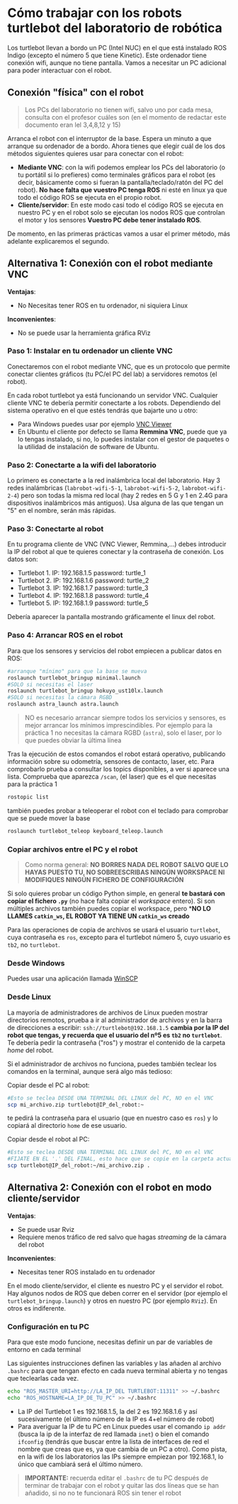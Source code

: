 # Cómo trabajar con los robots turtlebot del laboratorio de robótica

Los turtlebot llevan a bordo un PC (Intel NUC) en el que está instalado ROS Indigo (excepto el número 5 que tiene Kinetic). Este ordenador tiene conexión wifi, aunque no tiene pantalla. Vamos a necesitar un PC adicional para poder interactuar con el robot.


## Conexión "física" con el robot

> Los PCs del laboratorio no tienen wifi, salvo uno por cada mesa, consulta con el profesor cuáles son (en el momento de redactar este documento eran lel 3,4,8,12 y 15)
 
Arranca el robot con el interruptor de la base. Espera un minuto a que arranque su ordenador de a bordo. Ahora tienes que elegir cuál de los dos métodos siguientes quieres usar para conectar con el robot:

- **Mediante VNC**: con la wifi podemos emplear los PCs del laboratorio (o tu portátil si lo prefieres) como terminales gráficos para el robot (es decir, básicamente como si fueran la pantalla/teclado/ratón del PC del robot). **No hace falta que vuestro PC tenga ROS** ni esté en linux ya que todo el código ROS se ejecuta en el propio robot.
- **Cliente/servidor**: En este modo casi todo el código ROS se ejecuta en nuestro PC y en el robot solo se ejecutan los nodos ROS que controlan el motor y los sensores **Vuestro PC debe tener instalado ROS**.

De momento, en las primeras prácticas vamos a usar el primer método, más adelante explicaremos el segundo.


## Alternativa 1: Conexión con el robot mediante VNC<a name="vnc"></a>

**Ventajas**:

- No Necesitas tener ROS en tu ordenador, ni siquiera Linux

**Inconvenientes**:
 
 - No se puede usar la herramienta gráfica RViz

### Paso 1: Instalar en tu ordenador un cliente VNC
 
Conectaremos con el robot mediante VNC, que es un protocolo que permite conectar clientes gráficos (tu PC/el PC del lab) a servidores remotos (el robot). 

En cada robot turtlebot ya está funcionando un servidor VNC. Cualquier cliente VNC te debería permitir conectarte a los robots. Dependiendo del sistema operativo en el que estés tendrás que bajarte uno u otro:

- Para Windows puedes usar por ejemplo [VNC Viewer](https://www.realvnc.com/es/connect/download/viewer/windows/)
- En Ubuntu el cliente por defecto se llama **Remmina VNC**, puede que ya lo tengas instalado, si no, lo puedes instalar con el gestor de paquetes o la utilidad de instalación de software de Ubuntu.

### Paso 2: Conectarte a la wifi del laboratorio

Lo primero es conectarte a la red inalámbrica local del laboratorio. Hay 3 redes inalámbricas (`labrobot-wifi-5-1`, `labrobot-wifi-5-2`, `labrobot-wifi-2-4`) pero son todas la misma red local (hay 2 redes en 5 G y 1 en 2.4G para dispositivos inalámbricos más antiguos). Usa alguna de las que tengan un "5" en el nombre, serán más rápidas.

>
### Paso 3: Conectarte al robot

En tu programa cliente de VNC (VNC Viewer, Remmina,...) debes introducir la IP del robot al que te quieres conectar y la contraseña de conexión. Los datos son:

- Turtlebot 1. IP: 192.168.1.5 password: turtle_1 
- Turtlebot 2. IP: 192.168.1.6 password: turtle_2 
- Turtlebot 3. IP: 192.168.1.7 password: turtle_3 
- Turtlebot 4. IP: 192.168.1.8 password: turtle_4
- Turtlebot 5. IP: 192.168.1.9 password: turtle_5 

Debería aparecer la pantalla mostrando gráficamente el linux del robot.

### Paso 4: Arrancar ROS en el robot

Para que los sensores y servicios del robot empiecen a publicar datos en ROS:

```bash
#arranque "mínimo" para que la base se mueva
roslaunch turtlebot_bringup minimal.launch
#SOLO si necesitas el laser
roslaunch turtlebot_bringup hokuyo_ust10lx.launch
#SOLO si necesitas la cámara RGBD
roslaunch astra_launch astra.launch
```

> NO es necesario arrancar siempre todos los servicios y sensores, es mejor arrancar los mínimos imprescindibles. Por ejemplo para la práctica 1 no necesitas la cámara RGBD (`astra`), solo el laser, por lo que puedes obviar la última línea

Tras la ejecución de estos comandos el robot estará operativo, publicando información sobre su odometría, sensores de contacto, laser, etc. Para comprobarlo prueba a consultar los topics disponibles, a ver si aparece una lista. Comprueba que aparezca `/scan`, (el laser) que es el que necesitas para la práctica 1

```bash
rostopic list
```

también puedes probar a teleoperar el robot con el teclado para comprobar que se puede mover la base

```bash
roslaunch turtlebot_teleop keyboard_teleop.launch
```

### Copiar archivos entre el PC y el robot

> Como norma general: **NO BORRES NADA DEL ROBOT SALVO QUE LO HAYAS PUESTO TU, NO SOBREESCRIBAS NINGÚN WORKSPACE NI MODIFIQUES NINGÚN FICHERO DE CONFIGURACIÓN** 

Si solo quieres probar un código Python simple, en general **te bastará con copiar el fichero `.py`** (no hace falta copiar el *workspace* entero). Si son múltiples archivos también puedes copiar el workspace, pero ***NO LO LLAMES `catkin_ws`, EL ROBOT YA TIENE UN `catkin_ws` creado** 

Para las operaciones de copia de archivos se usará el usuario `turtlebot`, cuya contraseña es `ros`, excepto para el turtlebot número 5, cuyo usuario es `tb2`, no `turtlebot`.


### Desde Windows

Puedes usar una aplicación llamada [WinSCP](https://winscp.net/eng/docs/lang:es)

### Desde Linux

La mayoría de administradores de archivos de Linux pueden mostrar directorios remotos, prueba a ir al administrador de archivos y en la barra de direcciones a escribir: `ssh://turtlebot@192.168.1.5` **cambia por la IP del robot que tengas, y recuerda que el usuario del nº5 es `tb2` no `turtlebot`**. Te debería pedir la contraseña ("ros") y mostrar el contenido de la carpeta *home* del robot.

Si el administrador de archivos no funciona, puedes también teclear los comandos en la terminal, aunque será algo más tedioso: 

Copiar desde el PC al robot:

```bash
#Esto se teclea DESDE UNA TERMINAL DEL LINUX del PC, NO en el VNC
scp mi_archivo.zip turtlebot@IP_del_robot:~
```

te pedirá la contraseña para el usuario (que en nuestro caso es `ros`) y lo copiará al directorio `home` de ese usuario.

Copiar desde el robot al PC:

```bash
#Esto se teclea DESDE UNA TERMINAL DEL LINUX del PC, NO en el VNC
#FIJATE EN EL '.' DEL FINAL, esto hace que se copie en la carpeta actual
scp turtlebot@IP_del_robot:~/mi_archivo.zip .
```

## Alternativa 2: Conexión con el robot en modo cliente/servidor

**Ventajas**:

- Se puede usar Rviz
- Requiere menos tráfico de red salvo que hagas *streaming* de la cámara del robot

**Inconvenientes**:
 
 - Necesitas tener ROS instalado en tu ordenador

En el modo cliente/servidor, el cliente es nuestro PC y el servidor el robot. Hay algunos nodos de ROS que deben correr en el servidor (por ejemplo el `turtlebot_bringup.launch`) y otros en nuestro PC (por ejemplo `RViz`). En otros es indiferente.

### Configuración en tu PC

Para que este modo funcione, necesitas definir un par de variables de entorno en cada terminal

Las siguientes instrucciones definen las variables y las añaden al archivo `.bashrc` para que tengan efecto en cada nueva terminal abierta y no tengas que teclearlas cada vez.

```bash
echo "ROS_MASTER_URI=http://LA_IP_DEL TURTLEBOT:11311" >> ~/.bashrc
echo "ROS_HOSTNAME=LA_IP_DE_TU_PC" >> ~/.bashrc
```

- La IP del Turtlebot 1 es 192.168.1.5, la del 2 es 192.168.1.6 y así sucesivamente (el último número de la IP es 4+el número de robot)
- Para averiguar la IP de tu PC en Linux puedes usar el comando `ip addr` (busca la ip de la interfaz de red llamada `inet`) o bien el comando `ifconfig` (tendrás que buscar entre la lista de interfaces de red el nombre que creas que es, ya que cambia de un PC a otro). Como pista, en la wifi de los laboratorios las IPs siempre empiezan por 192.168.1, lo único que cambiará será el último número.

> **IMPORTANTE:** recuerda editar el `.bashrc` de tu PC después de terminar de trabajar con el robot y quitar las dos líneas que se han añadido, si no no te funcionará ROS sin tener el robot